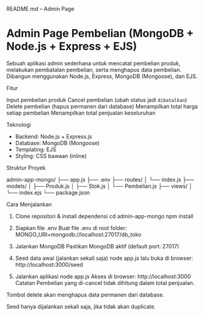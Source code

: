 README.md – Admin Page
# Admin Page Pembelian (MongoDB + Node.js + Express + EJS)

Sebuah aplikasi admin sederhana untuk mencatat pembelian produk, melakukan pembatalan pembelian, serta menghapus data pembelian. Dibangun menggunakan Node.js, Express, MongoDB (Mongoose), dan EJS.

Fitur

Input pembelian produk
Cancel pembelian (ubah status jadi `dibatalkan`)
Delete pembelian (hapus permanen dari database)
Menampilkan total harga setiap pembelian
Menampilkan total penjualan keseluruhan

Teknologi

- Backend: Node.js + Express.js
- Database: MongoDB (Mongoose)
- Templating: EJS
- Styling: CSS bawaan (inline)


Struktur Proyek

admin-app-mongo/
├── app.js
├── .env
├── routes/
│ └── index.js
├── models/
│ ├── Produk.js
│ ├── Stok.js
│ └── Pembelian.js
├── views/
│ └── index.ejs
└── package.json

Cara Menjalankan

1. Clone repositori & install dependensi
cd admin-app-mongo
npm install
2. Siapkan file .env
Buat file .env di root folder:
MONGO_URI=mongodb://localhost:27017/db_toko
3. Jalankan MongoDB
Pastikan MongoDB aktif (default port: 27017)

4. Seed data awal (jalankan sekali saja)
node app.js
lalu buka di browser: http://localhost:3000/seed
5. Jalankan aplikasi
node app.js
Akses di browser:
http://localhost:3000
Catatan
Pembelian yang di-cancel tidak dihitung dalam total penjualan.

Tombol delete akan menghapus data permanen dari database.

Seed hanya dijalankan sekali saja, jika tidak akan duplicate.

